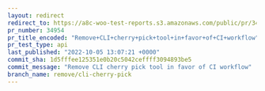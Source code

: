 ```yaml
---
layout: redirect
redirect_to: https://a8c-woo-test-reports.s3.amazonaws.com/public/pr/34954/api/index.html
pr_number: 34954
pr_title_encoded: "Remove+CLI+cherry+pick+tool+in+favor+of+CI+workflow"
pr_test_type: api
last_published: "2022-10-05 13:07:21 +0000"
commit_sha: 1d5fffee125351e0b20c5042ceffff3094893be5
commit_message: "Remove CLI cherry pick tool in favor of CI workflow"
branch_name: remove/cli-cherry-pick
---
```

